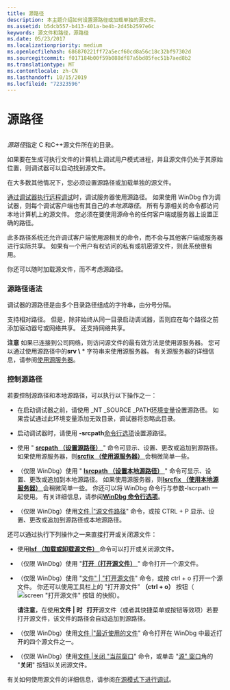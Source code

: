 ```yaml
---
title: 源路径
description: 本主题介绍如何设置源路径或加载单独的源文件。
ms.assetid: b5dcb557-b413-401a-be4b-2d45b2597e6c
keywords: 源文件和路径，源路径
ms.date: 05/23/2017
ms.localizationpriority: medium
ms.openlocfilehash: 686870221ff72a5ecf60cd8a56c18c32bf97302d
ms.sourcegitcommit: f017184b00f59b088df87a5bd85fec51b7aed8b2
ms.translationtype: MT
ms.contentlocale: zh-CN
ms.lasthandoff: 10/15/2019
ms.locfileid: "72323596"
---
```

# <a name="source-path"></a>源路径


## <span id="ddk_source_path_dbg"></span><span id="DDK_SOURCE_PATH_DBG"></span>


*源路径*指定 C 和C++源文件所在的目录。

如果要在生成可执行文件的计算机上调试用户模式进程，并且源文件仍处于其原始位置，则调试器可以自动找到源文件。

在大多数其他情况下，您必须设置源路径或加载单独的源文件。

[通过调试器执行远程调试](remote-debugging-through-the-debugger.md)时，调试服务器使用源路径。 如果使用 WinDbg 作为调试器，则每个调试客户端也有其自己的*本地源路径*。 所有与源相关的命令都访问本地计算机上的源文件。 您必须在要使用源命令的任何客户端或服务器上设置正确的路径。

此多路径系统还允许调试客户端使用源相关的命令，而不会与其他客户端或服务器进行实际共享。 如果有一个用户有权访问的私有或机密源文件，则此系统很有用。

你还可以随时加载源文件，而不考虑源路径。

### <a name="span-idsource_path_syntaxspanspan-idsource_path_syntaxspansource-path-syntax"></a><span id="source_path_syntax"></span><span id="SOURCE_PATH_SYNTAX"></span>源路径语法

调试器的源路径是由多个目录路径组成的字符串，由分号分隔。

支持相对路径。 但是，除非始终从同一目录启动调试器，否则应在每个路径之前添加驱动器号或网络共享。 还支持网络共享。

**注意**  如果已连接到公司网络，则访问源文件的最有效方法是使用源服务器。 您可以通过使用源路径中的**srv \\** * 字符串来使用源服务器。 有关源服务器的详细信息，请参阅[使用源服务器](using-a-source-server.md)。

 

### <a name="span-idcontrolling_the_source_pathspanspan-idcontrolling_the_source_pathspancontrolling-the-source-path"></a><span id="controlling_the_source_path"></span><span id="CONTROLLING_THE_SOURCE_PATH"></span>控制源路径

若要控制源路径和本地源路径，可以执行以下操作之一：

-   在启动调试器之前，请使用 \_NT \_SOURCE \_PATH[环境变量](environment-variables.md)设置源路径。 如果尝试通过此环境变量添加无效目录，调试器将忽略此目录。

-   启动调试器时，请使用 **-srcpath**[命令行选项](command-line-options.md)设置源路径。

-   使用 " [**srcpath （设置源路径）** ](-srcpath---lsrcpath--set-source-path-.md) " 命令可显示、设置、更改或追加到源路径。 如果使用源服务器，则[**srcfix （使用源服务器）** ](-srcfix---lsrcfix--use-source-server-.md)会稍微简单一些。

-   （仅限 WinDbg）使用 " [**lsrcpath （设置本地源路径）** ](-srcpath---lsrcpath--set-source-path-.md) " 命令可显示、设置、更改或追加到本地源路径。 如果使用源服务器，则[**lsrcfix （使用本地源服务器）** ](-srcfix---lsrcfix--use-source-server-.md)会稍微简单一些。 你还可以将 WinDbg 命令行与参数-lscrpath 一起使用。 有关详细信息，请参阅[**WinDbg 命令行选项**](windbg-command-line-options.md)。

-   （仅限 WinDbg）使用[文件 |"源文件路径](file---source-file-path.md)" 命令，或按 CTRL + P 显示、设置、更改或追加到源路径或本地源路径。

还可以通过执行下列操作之一来直接打开或关闭源文件：

-   使用[**lsf （加载或卸载源文件）** ](lsf--lsf---load-or-unload-source-file-.md)命令可以打开或关闭源文件。

-   （仅限 WinDbg）使用 "[**打开（打开源文件）** ](-open--open-source-file-.md) " 命令打开一个源文件。

-   （仅限 WinDbg）使用 "[文件" | "打开源文件](file---open-source-file.md)" 命令，或按 ctrl + o 打开一个源文件。 你还可以使用工具栏上的 "打开源文件" **（ctrl + o）** 按钮（![screen "打开源文件" 按钮 ](images/tbopen.png) 的快照）。

    **请注意**，在使用**文件 | 时   打开**源文件（或者其快捷菜单或按钮等效项）若要打开源文件，该文件的路径会自动追加到源路径。

     

-   （仅限 WinDbg）使用[文件 |"最近使用的文件](file---recent-files.md)" 命令打开在 WinDbg 中最近打开的四个源文件之一。

-   （仅限 WinDbg）使用[文件 |关闭 "当前窗口](file---close-current-window.md)" 命令，或单击 "[源" 窗口](source-window.md)角的 "**关闭**" 按钮以关闭源文件。

有关如何使用源文件的详细信息，请参阅[在源模式下进行调试](debugging-in-source-mode.md)。

 

 






